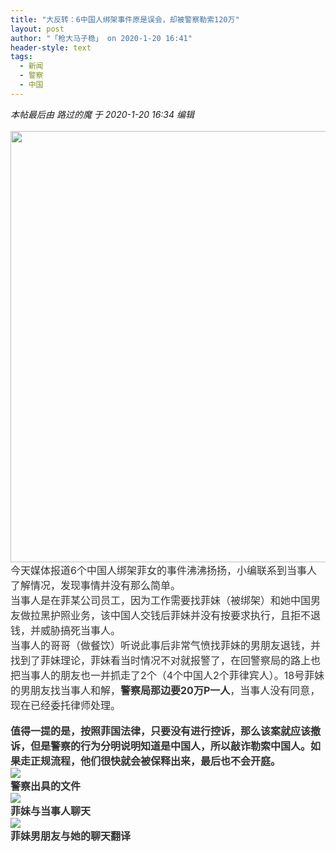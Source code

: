 ```yaml
---
title: "大反转：6中国人绑架事件原是误会，却被警察勒索120万"
layout: post
author: "「枪大马子稳」 on 2020-1-20 16:41"
header-style: text
tags:
  - 新闻
  - 警察
  - 中国
---
```


<head></head>
<body>
 <i class="pstatus"> 本帖最后由 路过的魔 于 2020-1-20 16:34 编辑 </i>
 <br> 
 <br> 
 <div align="left"> 
  <ignore_js_op> 
   <img aid="1328534" src="https://bbs.boniu123.cc/data/attachment/forum/202001/20/163445my9udlmzmy1aq9d1.jpg" zoomfile="data/attachment/forum/202001/20/163445my9udlmzmy1aq9d1.jpg" file="data/attachment/forum/202001/20/163445my9udlmzmy1aq9d1.jpg" width="690" inpost="1"> 
   <div class="tip tip_4 aimg_tip" id="aimg_1328534_menu" style="position: absolute; display: none" disautofocus="true"> 
    <div class="xs0"> 
     <p><strong>1579508160_8296.jpg</strong> <em class="xg1">(144.25 KB, 下载次数: 0)</em></p> 
     <p> <a href="forum.php?mod=attachment&amp;aid=MTMyODUzNHxiYzliOTVhZHwxNTc5NTEwMjY5fDB8NTU0Mzcw&amp;nothumb=yes" target="_blank">下载附件</a> &nbsp;<a href="javascript:;" onclick="showWindow(this.id, this.getAttribute('url'), 'get', 0);" id="savephoto_1328534" url="home.php?mod=spacecp&amp;ac=album&amp;op=saveforumphoto&amp;aid=1328534&amp;handlekey=savephoto_1328534">保存到相册</a> </p> 
     <p class="xg1 y"><span title="2020-1-20 16:34">16&nbsp;分钟前</span> 上传</p> 
    </div> 
    <div class="tip_horn"></div> 
   </div> 
  </ignore_js_op> 
 </div> 
 <div align="left"> 
  <font style="color:rgb(51, 51, 51)"><font face="&amp;quot;"><font style="font-size:16px">今天媒体报道6个中国人绑架菲女的事件沸沸扬扬，小编联系到当事人了解情况，发现事情并没有那么简单。<br> </font></font></font> 
 </div> 
 <div align="left"> 
  <font style="color:rgb(51, 51, 51)"><font face="&amp;quot;"><font style="font-size:16px">当事人是在菲某公司员工，因为工作需要找菲妹（被绑架）和她中国男友做拉黑护照业务，该中国人交钱后菲妹并没有按要求执行，且拒不退钱，并威胁搞死当事人。</font></font></font> 
 </div> 
 <div align="left"> 
  <font style="color:rgb(51, 51, 51)"><font face="&amp;quot;"><font style="font-size:16px">当事人的哥哥（做餐饮）听说此事后非常气愤找菲妹的男朋友退钱，并找到了菲妹理论，菲妹看当时情况不对就报警了，在回警察局的路上也把当事人的朋友也一并抓走了2个（4个中国人2个菲律宾人）。18号菲妹的男朋友找当事人和解，<strong>警察局那边要20万P一人</strong>，当事人没有同意，现在已经委托律师处理。</font></font></font> 
 </div>
 <br> 
 <div align="left"> 
  <font style="color:rgb(51, 51, 51)"><font face="&amp;quot;"><font style="font-size:16px"><strong>值得一提的是，按照菲国法律，只要没有进行控诉，那么该案就应该撤诉，但是警察的行为分明说明知道是中国人，所以敲诈勒索中国人。如果走正规流程，他们很快就会被保释出来，最后也不会开庭。</strong></font></font></font> 
 </div> 
 <div align="left"> 
  <font style="color:rgb(51, 51, 51)"><font face="&amp;quot;"><font style="font-size:16px"><img src="https://36img.com/uploads/image/1579508012_2646.jpg?x-oss-process=style/mark" onload="thumbImg(this)"></font></font></font> 
 </div> 
 <div align="left"> 
  <font style="color:rgb(51, 51, 51)"><font face="&amp;quot;"><font style="font-size:16px"><strong>警察出具的文件</strong></font></font></font> 
 </div> 
 <div align="left"> 
  <font style="color:rgb(51, 51, 51)"><font face="&amp;quot;"><font style="font-size:16px"><img src="https://36img.com/uploads/image/1579508023_9224.jpg?x-oss-process=style/mark" onload="thumbImg(this)"></font></font></font> 
 </div> 
 <div align="left"> 
  <font style="color:rgb(51, 51, 51)"><font face="&amp;quot;"><font style="font-size:16px"><strong>菲妹与当事人聊天</strong></font></font></font> 
 </div> 
 <div align="left"> 
  <font style="color:rgb(51, 51, 51)"><font face="&amp;quot;"><font style="font-size:16px"><img src="https://36img.com/uploads/image/1579508032_4514.jpg?x-oss-process=style/mark" onload="thumbImg(this)"></font></font></font> 
 </div> 
 <div align="left"> 
  <font style="color:rgb(51, 51, 51)"><font face="&amp;quot;"><font style="font-size:16px"><strong>菲妹男朋友与她的聊天翻译</strong></font></font></font> 
 </div>
 <br> 
 <br> 
 <br>
</body>


